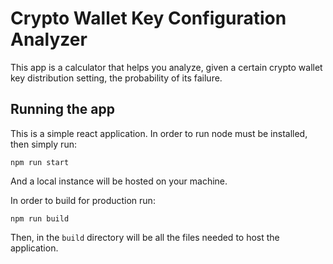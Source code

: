 # Crypto Wallet Key Configuration Analyzer
This app is a calculator that helps you analyze, given a certain crypto wallet key distribution setting, the probability of its failure.

## Running the app
This is a simple react application.
In order to run node must be installed, then simply run:
```
npm run start
```
And a local instance will be hosted on your machine.

In order to build for production run:
```
npm run build
```
Then, in the `build` directory will be all the files needed to host the application.